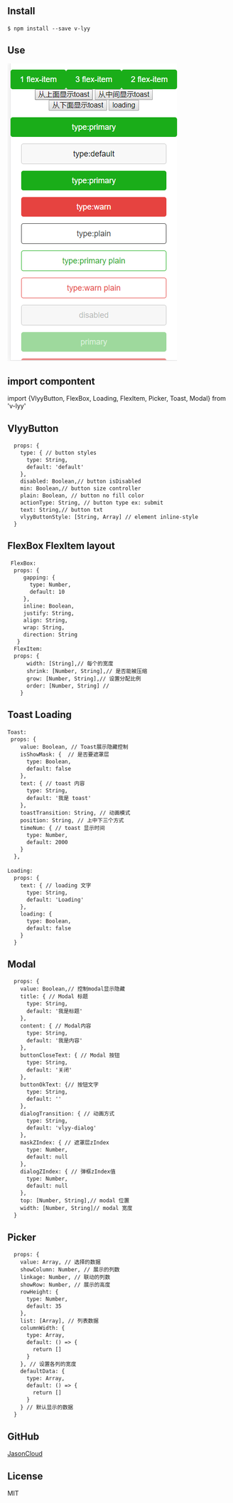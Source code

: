 #


## Install

```
$ npm install --save v-lyy
```


## Use
![image](https://github.com/JasonCloud/v-lyy/blob/master/demo/images/pic1.png)

## import compontent
import {VlyyButton, FlexBox, Loading, FlexItem, Picker, Toast, Modal} from 'v-lyy'

## VlyyButton
```
  props: {
    type: { // button styles
      type: String,
      default: 'default'
    },
    disabled: Boolean,// button isDisabled
    min: Boolean,// button size controller
    plain: Boolean, // button no fill color
    actionType: String, // button type ex: submit
    text: String,// button txt
    vlyyButtonStyle: [String, Array] // element inline-style
  }
  ```
## FlexBox FlexItem    layout
```
 FlexBox:
  props: {
     gapping: {
       type: Number,
       default: 10
     },
     inline: Boolean,
     justify: String,
     align: String,
     wrap: String,
     direction: String
   }
  FlexItem:
  props: {
      width: [String],// 每个的宽度
      shrink: [Number, String],// 是否能被压缩
      grow: [Number, String],// 设置分配比例
      order: [Number, String] //
    }
```
## Toast Loading
```
Toast:
 props: {
    value: Boolean, // Toast展示隐藏控制
    isShowMask: {  // 是否要遮罩层
      type: Boolean,
      default: false
    },
    text: { // toast 内容
      type: String,
      default: '我是 toast'
    },
    toastTransition: String, // 动画模式
    position: String, // 上中下三个方式
    timeNum: { // toast 显示时间
      type: Number,
      default: 2000
    }
  },

Loading:
  props: {
    text: { // loading 文字
      type: String,
      default: 'Loading'
    },
    loading: {
      type: Boolean,
      default: false
    }
  }
  ```
## Modal

```Modal:
  props: {
    value: Boolean,// 控制modal显示隐藏
    title: { // Modal 标题
      type: String,
      default: '我是标题'
    },
    content: { // Modal内容
      type: String,
      default: '我是内容'
    },
    buttonCloseText: { // Modal 按钮
      type: String,
      default: '关闭'
    },
    buttonOkText: {// 按钮文字
      type: String,
      default: ''
    },
    dialogTransition: { // 动画方式
      type: String,
      default: 'vlyy-dialog'
    },
    maskZIndex: { // 遮罩层zIndex
      type: Number,
      default: null
    },
    dialogZIndex: { // 弹框zIndex值
      type: Number,
      default: null
    },
    top: [Number, String],// modal 位置
    width: [Number, String]// modal 宽度
  }
```
## Picker
```
  props: {
    value: Array, // 选择的数据
    showColumn: Number, // 展示的列数
    linkage: Number, // 联动的列数
    showRow: Number, // 展示的高度
    rowHeight: {
      type: Number,
      default: 35
    },
    list: [Array], // 列表数据
    columnWidth: {
      type: Array,
      default: () => {
        return []
      }
    }, // 设置各列的宽度
    defaultData: {
      type: Array,
      default: () => {
        return []
      }
    } // 默认显示的数据
  }
```
## GitHub

[JasonCloud](https://github.com/JasonCloud/v-lyy)
## License

MIT
